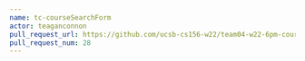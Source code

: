 ```yaml
---
name: tc-courseSearchForm
actor: teaganconnon
pull_request_url: https://github.com/ucsb-cs156-w22/team04-w22-6pm-courses/pull/28
pull_request_num: 28
---
```

